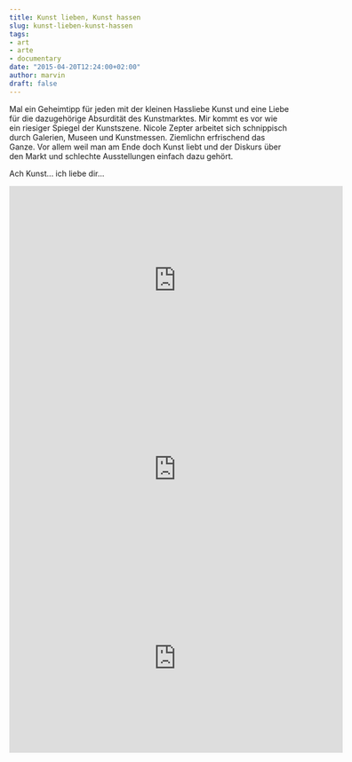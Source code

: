 ```yaml
---
title: Kunst lieben, Kunst hassen
slug: kunst-lieben-kunst-hassen
tags:
- art
- arte
- documentary
date: "2015-04-20T12:24:00+02:00"
author: marvin
draft: false
---
```


Mal ein Geheimtipp für jeden mit der kleinen Hassliebe Kunst und eine Liebe für die dazugehörige Absurdität des Kunstmarktes. Mir kommt es vor wie ein riesiger Spiegel der Kunstszene. Nicole Zepter arbeitet sich schnippisch durch Galerien, Museen und Kunstmessen. Ziemlichn erfrischend das Ganze. Vor allem weil man am Ende doch Kunst liebt und der Diskurs über den Markt und schlechte Ausstellungen einfach dazu gehört.

Ach Kunst... ich liebe dir...

<iframe frameborder="0" allowfullscreen="true" src="http://www.arte.tv/guide/de/embed/052786-001/medium" style="width: 600px; height: 340px;"></iframe>

<iframe frameborder="0" allowfullscreen="true" src="http://www.arte.tv/guide/de/embed/052786-002/medium" style="width: 600px; height: 340px;"></iframe>

<iframe frameborder="0" allowfullscreen="true" src="http://www.arte.tv/guide/de/embed/052786-003/medium" style="width: 600px; height: 340px;"></iframe>